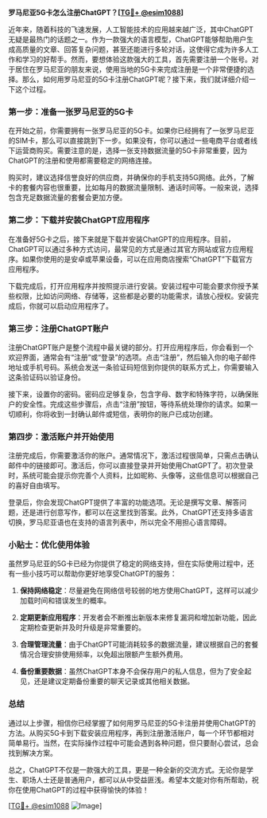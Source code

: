 **罗马尼亚5G卡怎么注册ChatGPT？[[TG💪+ @esim1088](https://t.me/s/esim1088)]**

近年来，随着科技的飞速发展，人工智能技术的应用越来越广泛，其中ChatGPT无疑是最热门的话题之一。作为一款强大的语言模型，ChatGPT能够帮助用户生成高质量的文章、回答复杂问题，甚至还能进行多轮对话，这使得它成为许多人工作和学习的好帮手。然而，要想体验这款强大的工具，首先需要注册一个账号。对于居住在罗马尼亚的朋友来说，使用当地的5G卡来完成注册是一个非常便捷的选择。那么，如何用罗马尼亚的5G卡注册ChatGPT呢？接下来，我们就详细介绍一下这个过程。

### 第一步：准备一张罗马尼亚的5G卡

在开始之前，你需要拥有一张罗马尼亚的5G卡。如果你已经拥有了一张罗马尼亚的SIM卡，那么可以直接跳到下一步。如果没有，你可以通过一些电商平台或者线下运营商购买。需要注意的是，选择一张支持数据流量的5G卡非常重要，因为ChatGPT的注册和使用都需要稳定的网络连接。

购买时，建议选择信誉良好的供应商，并确保你的手机支持5G网络。此外，了解卡的套餐内容也很重要，比如每月的数据流量限制、通话时间等。一般来说，选择包含充足数据流量的套餐会更加方便。

### 第二步：下载并安装ChatGPT应用程序

在准备好5G卡之后，接下来就是下载并安装ChatGPT的应用程序。目前，ChatGPT可以通过多种方式访问，最常见的方式是通过其官方网站或官方应用程序。如果你使用的是安卓或苹果设备，可以在应用商店搜索“ChatGPT”下载官方应用程序。

下载完成后，打开应用程序并按照提示进行安装。安装过程中可能会要求你授予某些权限，比如访问网络、存储等，这些都是必要的功能需求，请放心授权。安装完成后，你就可以启动应用程序了。

### 第三步：注册ChatGPT账户

注册ChatGPT账户是整个流程中最关键的部分。打开应用程序后，你会看到一个欢迎界面，通常会有“注册”或“登录”的选项。点击“注册”，然后输入你的电子邮件地址或手机号码。系统会发送一条验证码短信到你提供的联系方式上，你需要输入这条验证码以验证身份。

接下来，设置你的密码。密码应足够复杂，包含字母、数字和特殊字符，以确保账户的安全性。完成这些步骤后，点击“注册”按钮，等待系统处理你的请求。如果一切顺利，你将收到一封确认邮件或短信，表明你的账户已成功创建。

### 第四步：激活账户并开始使用

注册完成后，你需要激活你的账户。通常情况下，激活过程很简单，只需点击确认邮件中的链接即可。激活后，你可以直接登录并开始使用ChatGPT了。初次登录时，系统可能会提示你完善个人资料，比如昵称、头像等，这些信息可以根据自己的喜好自由填写。

登录后，你会发现ChatGPT提供了丰富的功能选项。无论是撰写文章、解答问题，还是进行创意写作，都可以在这里找到答案。此外，ChatGPT还支持多语言切换，罗马尼亚语也在支持的语言列表中，所以完全不用担心语言障碍。

### 小贴士：优化使用体验

虽然罗马尼亚的5G卡已经为你提供了稳定的网络支持，但在实际使用过程中，还有一些小技巧可以帮助你更好地享受ChatGPT的服务：

1. **保持网络稳定**：尽量避免在网络信号较弱的地方使用ChatGPT，这样可以减少加载时间和错误发生的概率。
   
2. **定期更新应用程序**：开发者会不断推出新版本来修复漏洞和增加新功能，因此定期检查更新并及时升级是非常重要的。

3. **合理管理流量**：由于ChatGPT可能消耗较多的数据流量，建议根据自己的套餐情况合理安排使用频率，以免超出限额产生额外费用。

4. **备份重要数据**：虽然ChatGPT本身不会保存用户的私人信息，但为了安全起见，还是建议定期备份重要的聊天记录或其他相关数据。

### 总结

通过以上步骤，相信你已经掌握了如何用罗马尼亚的5G卡注册并使用ChatGPT的方法。从购买5G卡到下载安装应用程序，再到注册激活账户，每一个环节都相对简单易行。当然，在实际操作过程中可能会遇到各种问题，但只要耐心尝试，总会找到解决方案。

总之，ChatGPT不仅是一款强大的工具，更是一种全新的交流方式。无论你是学生、职场人士还是普通用户，都可以从中受益匪浅。希望本文能对你有所帮助，祝你在使用ChatGPT的过程中获得愉快的体验！

[[TG💪+ @esim1088](https://t.me/s/esim1088) ![Image](https://i.postimg.cc/4NQfJmqS/Snipaste-2025-05-13-00-14-12.png)]